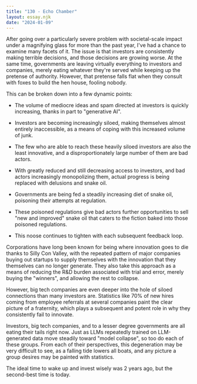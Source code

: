 ```yaml
---
title: "130 - Echo Chamber"
layout: essay.njk
date: "2024-01-09"
---
```


After going over a particularly severe problem with societal-scale impact under a magnifying glass for more than the past year, I've had a chance to examine many facets of it. The issue is that investors are consistently making terrible decisions, and those decisions are growing worse. At the same time, governments are leaving virtually everything to investors and companies, merely eating whatever they're served while keeping up the pretense of authority. However, that pretense falls flat when they consult with foxes to build the hen house, fooling nobody.

This can be broken down into a few dynamic points:

- The volume of mediocre ideas and spam directed at investors is quickly increasing, thanks in part to "generative AI".

- Investors are becoming increasingly siloed, making themselves almost entirely inaccessible, as a means of coping with this increased volume of junk.

- The few who are able to reach these heavily siloed investors are also the least innovative, and a disproportionately large number of them are bad actors.

- With greatly reduced and still decreasing access to investors, and bad actors increasingly monopolizing them, actual progress is being replaced with delusions and snake oil.

- Governments are being fed a steadily increasing diet of snake oil, poisoning their attempts at regulation.

- These poisoned regulations give bad actors further opportunities to sell "new and improved" snake oil that caters to the fiction baked into those poisoned regulations.

- This noose continues to tighten with each subsequent feedback loop.

Corporations have long been known for being where innovation goes to die thanks to Silly Con Valley, with the repeated pattern of major companies buying out startups to supply themselves with the innovation that they themselves can no longer generate. They also take this approach as a means of reducing the R&D burden associated with trial and error, merely buying the "winners", and allowing the rest to collapse.

However, big tech companies are even deeper into the hole of siloed connections than many investors are. Statistics like 70% of new hires coming from employee referrals at several companies paint the clear picture of a fraternity, which plays a subsequent and potent role in why they consistently fail to innovate.

Investors, big tech companies, and to a lesser degree governments are all eating their tails right now. Just as LLMs repeatedly trained on LLM-generated data move steadily toward "model collapse", so too do each of these groups. From each of their perspectives, this degeneration may be very difficult to see, as a falling tide lowers all boats, and any picture a group desires may be painted with statistics.

The ideal time to wake up and invest wisely was 2 years ago, but the second-best time is today.
